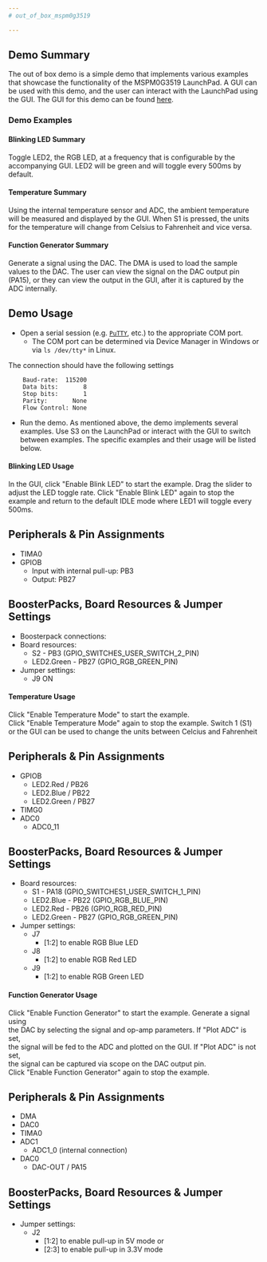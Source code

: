 ```yaml
---
# out_of_box_mspm0g3519

---
```


## Demo Summary

The out of box demo is a simple demo that implements various examples that
showcase the functionality of the MSPM0G3519 LaunchPad.
A GUI can be used with this demo, and the user can interact with the
LaunchPad using the GUI. The GUI for this demo can be found
[here](https://dev.ti.com/gallery/view/TIMSPGC/LP_MSPM0G3519_OOBE/).

### Demo Examples

#### Blinking LED Summary

Toggle LED2, the RGB LED, at a frequency that is configurable by the
accompanying GUI. LED2 will be green and will toggle every 500ms by default.

#### Temperature Summary

Using the internal temperature sensor and ADC, the ambient temperature will
be measured and displayed by the GUI. When S1 is pressed,
the units for the temperature will change from Celsius to Fahrenheit
and vice versa.

#### Function Generator Summary

Generate a signal using the DAC. The DMA is used to load the sample values to the DAC. 
The user can view the signal on the DAC output pin (PA15), or they can view the output
in the GUI, after it is captured by the ADC internally. 

## Demo Usage

* Open a serial session (e.g. [`PuTTY`](http://www.putty.org/ "PuTTY's
Homepage"), etc.) to the appropriate COM port.
    * The COM port can be determined via Device Manager in Windows or via
`ls /dev/tty*` in Linux.

The connection should have the following settings
```
    Baud-rate:  115200
    Data bits:       8
    Stop bits:       1
    Parity:       None
    Flow Control: None
```

* Run the demo. As mentioned above, the demo implements several examples. Use S3
on the LaunchPad or interact with the GUI to switch between examples. The specific
examples and their usage will be listed below.

#### Blinking LED Usage

In the GUI, click "Enable Blink LED" to start the example. Drag the slider to adjust the
LED toggle rate. Click "Enable Blink LED" again to stop the example and return
to the default IDLE mode where LED1 will toggle every 500ms.

## Peripherals & Pin Assignments

- TIMA0
- GPIOB
    + Input with internal pull-up: PB3
    + Output: PB27

## BoosterPacks, Board Resources & Jumper Settings

- Boosterpack connections:
- Board resources:
    + S2 - PB3 (GPIO_SWITCHES_USER_SWITCH_2_PIN)
    + LED2.Green - PB27 (GPIO_RGB_GREEN_PIN)
- Jumper settings:
    + J9 ON

#### Temperature Usage

Click "Enable Temperature Mode" to start the example.   
Click "Enable Temperature Mode" again to stop the example.
Switch 1 (S1) or the GUI can be used to change the units between Celcius and Fahrenheit

## Peripherals & Pin Assignments

- GPIOB
    + LED2.Red / PB26
	+ LED2.Blue / PB22
	+ LED2.Green / PB27
- TIMG0
- ADC0
    + ADC0_11

## BoosterPacks, Board Resources & Jumper Settings

- Board resources:
    + S1 - PA18 (GPIO_SWITCHES1_USER_SWITCH_1_PIN)
    + LED2.Blue - PB22 (GPIO_RGB_BLUE_PIN)
    + LED2.Red - PB26 (GPIO_RGB_RED_PIN)
    + LED2.Green - PB27 (GPIO_RGB_GREEN_PIN)
- Jumper settings:
    + J7
        + [1:2] to enable RGB Blue LED
    + J8
        + [1:2] to enable RGB Red LED
    + J9
        + [1:2] to enable RGB Green LED

#### Function Generator Usage

Click "Enable Function Generator" to start the example. Generate a signal using  
the DAC by selecting the signal and op-amp parameters. If "Plot ADC" is set,  
the signal will be fed to the ADC and plotted on the GUI. If "Plot ADC" is not set,  
the signal can be captured via scope on the DAC output pin.  
Click "Enable Function Generator" again to stop the example.

## Peripherals & Pin Assignments

- DMA
- DAC0
- TIMA0
- ADC1
    + ADC1_0 (internal connection) 
- DAC0
    + DAC-OUT / PA15

## BoosterPacks, Board Resources & Jumper Settings

- Jumper settings:
    + J2
        + [1:2] to enable pull-up in 5V mode or
        + [2:3] to enable pull-up in 3.3V mode